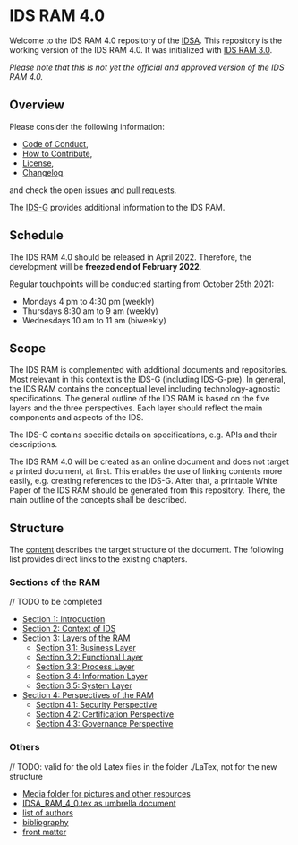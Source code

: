 # IDS RAM 4.0

Welcome to the IDS RAM 4.0 repository of the [IDSA](../../../idsa). This repository is the working 
version of the IDS RAM 4.0. It was initialized with [IDS RAM 3.0](https://internationaldataspaces.org/download/16630/).

_Please note that this is not yet the official and approved version of the IDS RAM 4.0._

## Overview

Please consider the following information:
- [Code of Conduct](./CODE_OF_CONDUCT.md),
- [How to Contribute](./CONTRIBUTING.md),
- [License](./LICENSE.md),
- [Changelog](./CHANGELOG.md), 

and check the open [issues](https://github.com/International-Data-Spaces-Association/IDS-RAM_4_0/issues) 
and [pull requests](https://github.com/International-Data-Spaces-Association/IDS-RAM_4_0/pulls).

The [IDS-G](https://github.com/International-Data-Spaces-Association/IDS-G) provides additional 
information to the IDS RAM.

## Schedule
The IDS RAM 4.0 should be released in April 2022. Therefore, the development will be 
**freezed end of February 2022**.

Regular touchpoints will be conducted starting from October 25th 2021:
- Mondays 4 pm to 4:30 pm (weekly)
- Thursdays 8:30 am to 9 am (weekly)
- Wednesdays 10 am to 11 am (biweekly)

## Scope

The IDS RAM is complemented with additional documents and repositories. Most relevant in this 
context is the IDS-G (including IDS-G-pre).
In general, the IDS RAM contains the conceptual level including technology-agnostic specifications.
The general outline of the IDS RAM is based on the five layers and the three perspectives. Each
layer should reflect the main components and aspects of the IDS.

The IDS-G contains specific details on specifications, e.g. APIs and their descriptions.

The IDS RAM 4.0 will be created as an online document and does not target a printed document, at first. 
This enables the use of linking contents more easily, e.g. creating references to the IDS-G. 
After that, a printable White Paper of the IDS RAM should be generated from this repository. 
There, the main outline of the concepts shall be described.


## Structure

The [content](./content.md) describes the target structure of the document.
The following list provides direct links to the existing chapters.

### Sections of the RAM
// TODO to be completed
- [Section 1: Introduction](./documentation/1_Introduction/)
- [Section 2: Context of IDS](./documentation/2_Context_of_the_International_Data_Spaces/)
- [Section 3: Layers of the RAM ](./documentation/3_Layers_of_the_Reference_Architecture_Model/)
  - [Section 3.1: Business Layer](./documentation/3_Layers_of_the_Reference_Architecture_Model/3_1_Business_Layer/)
  - [Section 3.2: Functional Layer](./documentation/3_Layers_of_the_Reference_Architecture_Model/3_2_Functional_Layer/)
  - [Section 3.3: Process Layer](./documentation/3_Layers_of_the_Reference_Architecture_Model/3_3_Process_Layer/)
  - [Section 3.4: Information Layer](./documentation/3_Layers_of_the_Reference_Architecture_Model/3_4_Information_Layer/)
  - [Section 3.5: System Layer](./documentation/3_Layers_of_the_Reference_Architecture_Model/3_5_System_Layer/)
- [Section 4: Perspectives of the RAM](./documentation/4_Perspectives_of_the_Reference_Architecture_Model/)
  - [Section 4.1: Security Perspective](./documentation/4_Perspectives_of_the_Reference_Architecture_Model/4_1_Security_Perspective/)
  - [Section 4.2: Certification Perspective](./documentation/4_Perspectives_of_the_Reference_Architecture_Model/4_2_Certification_Perspective/)
  - [Section 4.3: Governance Perspective](./documentation/4_Perspectives_of_the_Reference_Architecture_Model/4_3_Government_Perspective/)

### Others 
// TODO: valid for the old Latex files in the folder ./LaTex, not for the new structure
- [Media folder for pictures and other resources](./media)
- [IDSA_RAM_4_0.tex as umbrella document](./LaTex/IDSA_RAM_4_0.tex)
- [list of authors](./LaTex/authors_contributors.tex)
- [bibliography](./LaTex/bibliography.bib)
- [front matter](./LaTex/editor_contributing_projects.tex)
